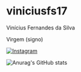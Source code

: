# viniciusfs17
Vinícius Fernandes da Silva

Virgem (signo)


  [![Instagram](https://img.shields.io/badge/Instagram-E4405F?style=for-the-badge&logo=instagram&logoColor=white)](https://www.instagram.com/viniciusfernandesds?igsh=MXZjZHpzbjVmMGwxdg==/)

![Anurag's GitHub stats](https://github-readme-stats.vercel.app/api?username=cayde&show_icons=true&theme=maroongold)
   

